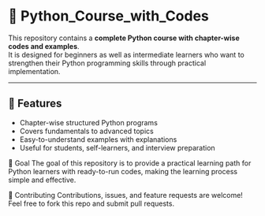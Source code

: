 # 📘 Python_Course_with_Codes

This repository contains a **complete Python course with chapter-wise codes and examples**.  
It is designed for beginners as well as intermediate learners who want to strengthen their Python programming skills through practical implementation.

---

## 🚀 Features
- Chapter-wise structured Python programs  
- Covers fundamentals to advanced topics  
- Easy-to-understand examples with explanations  
- Useful for students, self-learners, and interview preparation  

🎯 Goal
The goal of this repository is to provide a practical learning path for Python learners with ready-to-run codes, making the learning process simple and effective.

🤝 Contributing
Contributions, issues, and feature requests are welcome!
Feel free to fork this repo and submit pull requests.

